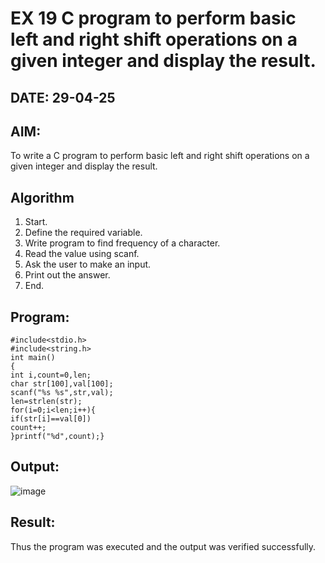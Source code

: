 # EX 19 C program to perform basic left and right shift operations on a given integer and display the result.
## DATE: 29-04-25
## AIM:
To write a C program to perform basic left and right shift operations on a given integer and display the result.

## Algorithm
1. Start.
2. Define the required variable.
3. Write program to find frequency of a character.
4. Read the value using scanf.
5. Ask the user to make an input.
6. Print out the answer.
7. End.    

## Program:
```
#include<stdio.h>
#include<string.h>
int main()
{
int i,count=0,len;
char str[100],val[100];
scanf("%s %s",str,val);
len=strlen(str);
for(i=0;i<len;i++){
if(str[i]==val[0])
count++;
}printf("%d",count);}
```

## Output:
![image](https://github.com/user-attachments/assets/ffd9fc57-de00-4236-9951-0d5d1aea2ce4)

## Result:
Thus the program was executed and the output was verified successfully.
